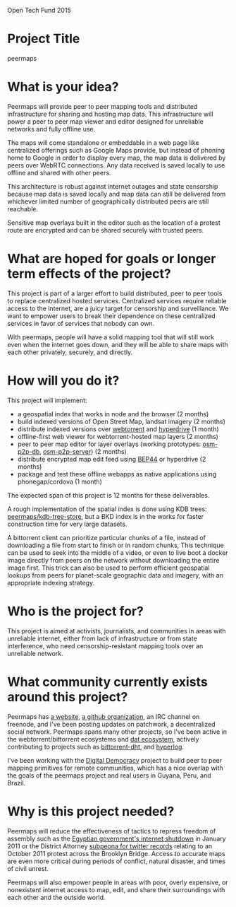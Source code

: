 Open Tech Fund 2015

# Project Title

peermaps

# What is your idea?

Peermaps will provide peer to peer mapping tools and distributed infrastructure
for sharing and hosting map data. This infrastructure will power a peer to peer
map viewer and editor designed for unreliable networks and fully offline use.

The maps will come standalone or embeddable in a web page like centralized
offerings such as Google Maps provide, but instead of phoning home to Google in
order to display every map, the map data is delivered by peers over WebRTC
connections. Any data received is saved locally to use offline and shared with
other peers.

This architecture is robust against internet outages and state censorship
because map data is saved locally and map data can still be delivered from
whichever limited number of geographically distributed peers are still
reachable.

Sensitive map overlays built in the editor such as the location of a protest
route are encrypted and can be shared securely with trusted peers.

# What are hoped for goals or longer term effects of the project?

This project is part of a larger effort to build distributed, peer to peer
tools to replace centralized hosted services. Centralized services require
reliable access to the internet, are a juicy target for censorship and
surveillance. We want to empower users to break their dependence on these
centralized services in favor of services that nobody can own.

With peermaps, people will have a solid mapping tool that will still work even
when the internet goes down, and they will be able to share maps with each other
privately, securely, and directly.

# How will you do it?

This project will implement:

* a geospatial index that works in node and the browser (2 months)
* build indexed versions of Open Street Map, landsat imagery (2 months)
* distribute indexed versions over [webtorrent](https://webtorrent.io) and
[hyperdrive](https://github.com/mafintosh/hyperdrive) (1 month)
* offline-first web viewer for webtorrent-hosted map layers (2 months)
* peer to peer map editor for layer overlays (working prototypes: [osm-p2p-db](https://github.com/substack/osm-p2p-db), [osm-p2p-server](https://github.com/substack/osm-p2p-server)) (2 months)
* distribute encrypted map edit feed using [BEP44](https://github.com/feross/bittorrent-dht/pull/61) or hyperdrive (2 months)
* package and test these offline webapps as native applications using phonegap/cordova (1 month)

The expected span of this project is 12 months for these deliverables.

A rough implementation of the spatial index is done using KDB trees:
[peermaps/kdb-tree-store](https://github.com/peermaps/kdb-tree-store),
but a BKD index is in the works for faster construction time for very large
datasets.

A bittorrent client can prioritize particular chunks of a file, instead of
downloading a file from start to finish or in random chunks, This technique can
be used to seek into the middle of a video, or even to live boot a docker image
directly from peers on the network without downloading the entire image first.
This trick can also be used to perform efficient geospatial lookups from peers
for planet-scale geographic data and imagery, with an appropriate indexing
strategy.

# Who is the project for?

This project is aimed at activists, journalists, and communities in areas with
unreliable internet, either from lack of infrastructure or from state
interference, who need censorship-resistant mapping tools over an unreliable
network.

# What community currently exists around this project?

Peermaps has [a website](http://peermaps.org),
[a github organization](https://github.com/peermaps),
an IRC channel on freenode, and I've been posting updates on patchwork,
a decentralized social network. Peermaps spans many other projects, so I've been
active in the webtorrent/bittorrent ecosystems and [dat ecosystem](http://dat-data.com/),
actively contributing to projects such as
[bittorrent-dht](https://github.com/feross/bittorrent-dht/pull/61),
and [hyperlog](https://github.com/mafintosh/hyperlog/pulls?utf8=%E2%9C%93&q=is%3Apr+author%3Asubstack).

I've been working with the [Digital Democracy](http://www.digital-democracy.org/)
project to build peer to peer mapping primitives for remote communities, which
has a nice overlap with the goals of the peermaps project and real users in
Guyana, Peru, and Brazil.

# Why is this project needed?

Peermaps will reduce the effectiveness of tactics to repress freedom of assembly
such as the [Egyptian government's internet shutdown](https://en.wikipedia.org/wiki/Internet_in_Egypt#2011_Internet_shutdown)
in January 2011 or the District Attorney
[subpeona for twitter records](http://cityroom.blogs.nytimes.com/2012/02/06/protesters-lawyer-challenges-twitter-subpoena/)
relating to an October 2011 protest across the Brooklyn Bridge.
Access to accurate maps are even more critical during periods of conflict,
natural disaster, and times of civil unrest.

Peermaps will also empower people in areas with poor, overly expensive, or
nonexistent internet access to map, edit, and share their surroundings with each
other and the outside world.
